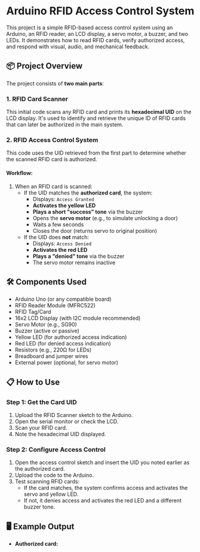 # Arduino RFID Access Control System

This project is a simple RFID-based access control system using an Arduino, an RFID reader, an LCD display, a servo motor, a buzzer, and two LEDs. It demonstrates how to read RFID cards, verify authorized access, and respond with visual, audio, and mechanical feedback.

## 📦 Project Overview

The project consists of **two main parts**:

### 1. RFID Card Scanner
This initial code scans any RFID card and prints its **hexadecimal UID** on the LCD display. It's used to identify and retrieve the unique ID of RFID cards that can later be authorized in the main system.

### 2. RFID Access Control System
This code uses the UID retrieved from the first part to determine whether the scanned RFID card is authorized.

#### Workflow:
1. When an RFID card is scanned:
   - If the UID matches the **authorized card**, the system:
     - Displays: `Access Granted`
     - **Activates the yellow LED**
     - **Plays a short "success" tone** via the buzzer
     - Opens the **servo motor** (e.g., to simulate unlocking a door)
     - Waits a few seconds
     - Closes the door (returns servo to original position)
   - If the UID does **not** match:
     - Displays: `Access Denied`
     - **Activates the red LED**
     - **Plays a "denied" tone** via the buzzer
     - The servo motor remains inactive

## 🛠️ Components Used

- Arduino Uno (or any compatible board)
- RFID Reader Module (MFRC522)
- RFID Tag/Card
- 16x2 LCD Display (with I2C module recommended)
- Servo Motor (e.g., SG90)
- Buzzer (active or passive)
- Yellow LED (for authorized access indication)
- Red LED (for denied access indication)
- Resistors (e.g., 220Ω for LEDs)
- Breadboard and jumper wires
- External power (optional, for servo motor)

## 📋 How to Use

### Step 1: Get the Card UID
1. Upload the RFID Scanner sketch to the Arduino.
2. Open the serial monitor or check the LCD.
3. Scan your RFID card.
4. Note the hexadecimal UID displayed.

### Step 2: Configure Access Control
1. Open the access control sketch and insert the UID you noted earlier as the authorized card.
2. Upload the code to the Arduino.
3. Test scanning RFID cards:
   - If the card matches, the system confirms access and activates the servo and yellow LED.
   - If not, it denies access and activates the red LED and a different buzzer tone.

## 🖥️ Example Output

- **Authorized card:**

